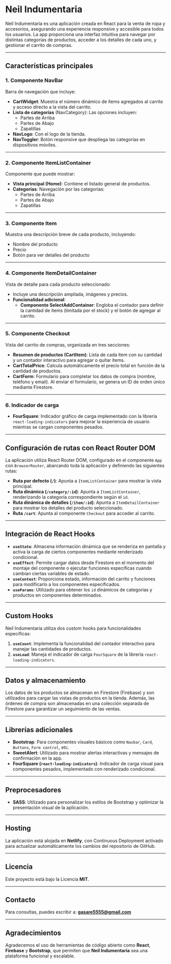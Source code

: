 # Neil Indumentaria

Neil Indumentaria es una aplicación creada en React para la venta de ropa y accesorios, asegurando una experiencia responsive y accesible para todos los usuarios. La app proporciona una interfaz intuitiva para navegar por distintas categorías de productos, acceder a los detalles de cada uno, y gestionar el carrito de compras.

---

## Características principales

### 1. Componente NavBar
Barra de navegación que incluye:
- **CartWidget**: Muestra el número dinámico de ítems agregados al carrito y acceso directo a la vista del carrito.
- **Lista de categorías** (NavCategory): Las opciones incluyen:
  - Partes de Arriba
  - Partes de Abajo
  - Zapatillas
- **NavLogo**: Con el logo de la tienda.
- **NavToggler**: Botón responsive que despliega las categorías en dispositivos móviles.

---

### 2. Componente ItemListContainer
Componente que puede mostrar:
- **Vista principal (Home)**: Contiene el listado general de productos.
- **Categorías**: Navegación por las categorías:
  - Partes de Arriba
  - Partes de Abajo
  - Zapatillas

---

### 3. Componente Item
Muestra una descripción breve de cada producto, incluyendo:
- Nombre del producto
- Precio
- Botón para ver detalles del producto

---

### 4. Componente ItemDetailContainer
Vista de detalle para cada producto seleccionado:
- Incluye una descripción ampliada, imágenes y precios.
- **Funcionalidad adicional**:
  - **Componente SelectAddContainer**: Engloba el contador para definir la cantidad de ítems (limitada por el stock) y el botón de agregar al carrito.

---

### 5. Componente Checkout
Vista del carrito de compras, organizada en tres secciones:
- **Resumen de productos (CartItem)**: Lista de cada ítem con su cantidad y un contador interactivo para agregar o quitar ítems.
- **CartTotalPrice**: Calcula automáticamente el precio total en función de la cantidad de productos.
- **CartForm**: Formulario para completar los datos de compra (nombre, teléfono y email). Al enviar el formulario, se genera un ID de orden único mediante Firestore.

---

### 6. Indicador de carga
- **FourSquare**: Indicador gráfico de carga implementado con la librería `react-loading-indicators` para mejorar la experiencia de usuario mientras se cargan componentes pesados.

---

## Configuración de rutas con React Router DOM

La aplicación utiliza React Router DOM, configurado en el componente `App` con `BrowserRouter`, abarcando toda la aplicación y definiendo las siguientes rutas:

- **Ruta por defecto (`/`)**: Apunta a `ItemListContainer` para mostrar la vista principal.
- **Ruta dinámica (`/category/:id`)**: Apunta a `ItemListContainer`, renderizando la categoría correspondiente según el `id`.
- **Ruta dinámica de detalles (`/item/:id`)**: Apunta a `ItemDetailContainer` para mostrar los detalles del producto seleccionado.
- **Ruta `/cart`**: Apunta al componente `Checkout` para acceder al carrito.

---

## Integración de React Hooks

- **`useState`**: Almacena información dinámica que se renderiza en pantalla y activa la carga de ciertos componentes mediante renderizado condicional.
- **`useEffect`**: Permite cargar datos desde Firestore en el momento del montaje del componente o ejecutar funciones específicas cuando cambian ciertas variables de estado.
- **`useContext`**: Proporciona estado, información del carrito y funciones para modificarlo a los componentes especificados.
- **`useParams`**: Utilizado para obtener los `id` dinámicos de categorías y productos en componentes determinados.

---

## Custom Hooks

Neil Indumentaria utiliza dos custom hooks para funcionalidades específicas:

1. **`useCount`**: Implementa la funcionalidad del contador interactivo para manejar las cantidades de productos.
2. **`useLoad`**: Maneja el indicador de carga `FourSquare` de la librería `react-loading-indicators`.

---

## Datos y almacenamiento

Los datos de los productos se almacenan en Firestore (Firebase) y son utilizados para cargar las vistas de productos en la tienda. Además, las órdenes de compra son almacenadas en una colección separada de Firestore para garantizar un seguimiento de las ventas.

---

## Librerías adicionales

- **Bootstrap**: Para componentes visuales básicos como `Navbar`, `Card`, `Buttons`, `Form control`, etc.
- **SweetAlert**: Utilizado para mostrar alertas interactivas y mensajes de confirmación en la app.
- **FourSquare (`react-loading-indicators`)**: Indicador de carga visual para componentes pesados, implementado con renderizado condicional.

---

## Preprocesadores

- **SASS**: Utilizado para personalizar los estilos de Bootstrap y optimizar la presentación visual de la aplicación.

---

## Hosting

La aplicación está alojada en **Netlify**, con Continuous Deployment activado para actualizar automáticamente los cambios del repositorio de GitHub.

---

## Licencia

Este proyecto está bajo la Licencia **MIT**.

---

## Contacto

Para consultas, puedes escribir a: **gasare5555@gmail.com**

---

## Agradecimientos

Agradecemos el uso de herramientas de código abierto como **React**, **Firebase** y **Bootstrap**, que permiten que **Neil Indumentaria** sea una plataforma funcional y escalable.
